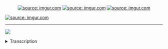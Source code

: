 <center><a href="https://discord.gg/CpWXamx" target="_blank" rel="noopener noreferrer"><img title="source: imgur.com" src="https://i.imgur.com/WlrSbJp.png" /></a>&nbsp;<a href="https://paypal.me/gottschsmods?country.x=US&locale.x=en_US"><img title="source: imgur.com" src="https://i.imgur.com/se1ERhJ.png" /></a>&nbsp;<a href="https://www.amazon.com/hz/wishlist/ls/31YQP9T4H9NI7?ref_=wl_share"><img title="source: imgur.com" src="https://i.imgur.com/EcaUQMi.png" /></a></center>
<p><a href="https://bisecthosting.com/gottsch" target="_blank" rel="noopener noreferrer"><img title="source: imgur.com" src="https://i.imgur.com/39o2rdL.png" /></a></p>
<hr/>
<p><img src="https://i.imgur.com/oKvmLpV.png" /></p>
<details>
<summary>Transcription</summary>
Mage Flame is a small mod that adds the ability to create dynamic light sources that follow you wherever you go. This is executed by using scrolls crafted from vanilla ingredients. No mana, no spell points, no mage classes, no level. Just craft and use.

The ability of a spellcaster to create or summon a light source great or small has become synonymous with the most common and easily attainable spell - Mage Flame.
</details>


